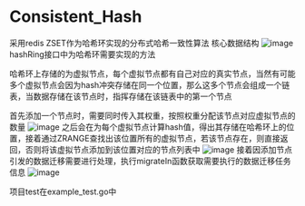 # Consistent_Hash
采用redis ZSET作为哈希环实现的分布式哈希一致性算法
核心数据结构
![image](https://github.com/pule1234/Consistent_Hash/assets/112395669/3f9bab82-35d2-4bb6-92b6-e33f0f373fed)
hashRing接口中为哈希环需要实现的方法

哈希环上存储的为虚拟节点，每个虚拟节点都有自己对应的真实节点，当然有可能多个虚拟节点会因为hash冲突存储在同一个位置，那么这多个节点会组成一个链表，当数据存储在该节点时，指挥存储在该链表中的第一个节点

首先添加一个节点时，需要同时传入其权重，按照权重分配该节点对应虚拟节点的数量
![image](https://github.com/pule1234/Consistent_Hash/assets/112395669/b4120f26-2521-4b63-9cab-835fa010895c)
之后会在为每个虚拟节点计算hash值，得出其存储在哈希环上的位置，接着通过ZRANGE查找出该位置所有的虚拟节点，若该节点存在，则直接返回，否则将该虚拟节点添加到该位置对应的节点列表中
![image](https://github.com/pule1234/Consistent_Hash/assets/112395669/35dccd61-dc3c-4501-831c-ac291306d45b)
接着因添加节点引发的数据迁移需要进行处理，执行migrateIn函数获取需要执行的数据迁移任务信息
![image](https://github.com/pule1234/Consistent_Hash/assets/112395669/0aced921-cc52-427f-ac46-57160c680c36)

项目test在example_test.go中



 


